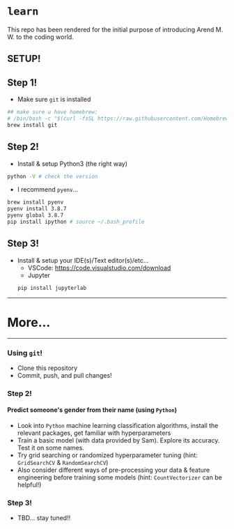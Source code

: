 # `learn`
This repo has been rendered for the initial purpose of introducing Arend M. W. to the coding world.

## SETUP!

## Step 1!
- Make sure `git` is installed
```sh
## make sure u have homebrew: 
# /bin/bash -c "$(curl -fsSL https://raw.githubusercontent.com/Homebrew/install/HEAD/install.sh)"
brew install git
```

## Step 2!
- Install & setup Python3 (the right way)

```sh
python -V # check the version
```

- I recommend `pyenv`...
```sh
brew install pyenv
pyenv install 3.8.7
pyenv global 3.8.7
pip install ipython # source ~/.bash_profile
```

## Step 3!
- Install & setup your IDE(s)/Text editor(s)/etc...
    + VSCode: https://code.visualstudio.com/download
    + Jupyter
    ```sh
    pip install jupyterlab
    ```





------------------------------------------------------------------
# More...
------------------------------------------------------------------

### Using `git`!
- Clone this repository
- Commit, push, and pull changes!


### Step 2!
#### Predict someone's gender from their name (using `Python`)
- Look into `Python` machine learning classification algorithms, install the relevant packages, get familiar with hyperparameters
- Train a basic model (with data provided by Sam). Explore its accuracy. Test it on some names.
- Try grid searching or randomized hyperparameter tuning (hint: `GridSearchCV` & `RandomSearchCV`)
- Also consider different ways of pre-processing your data & feature engineering before training some models (hint: `CountVectorizer` can be helpful!)

### Step 3!
- TBD... stay tuned!!
